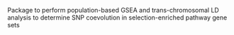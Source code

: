 Package to perform population-based GSEA and trans-chromosomal LD analysis to determine SNP coevolution in selection-enriched pathway gene sets
